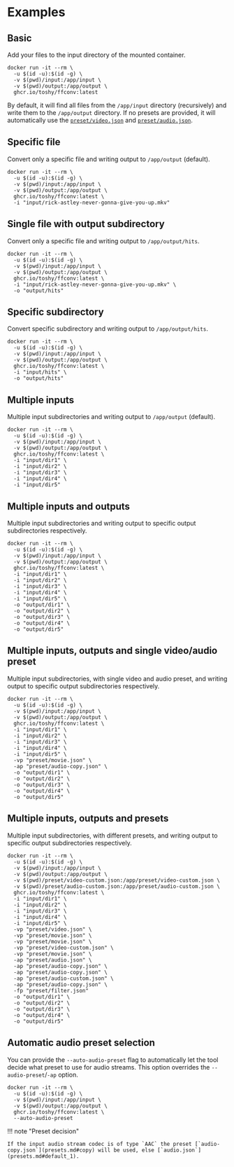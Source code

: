 # Examples

## Basic

Add your files to the input directory of the mounted container.

```shell
docker run -it --rm \
  -u $(id -u):$(id -g) \
  -v $(pwd)/input:/app/input \
  -v $(pwd)/output:/app/output \
  ghcr.io/toshy/ffconv:latest
```

By default, it will find all files from the `/app/input` directory (recursively) and write them to the `/app/output` directory. If
no presets are provided, it will automatically use the [`preset/video.json`](presets.md#default) and [`preset/audio.json`](presets.md#default_1).

## Specific file

Convert only a specific file and writing output to `/app/output` (default).

```shell
docker run -it --rm \
  -u $(id -u):$(id -g) \
  -v $(pwd)/input:/app/input \
  -v $(pwd)/output:/app/output \
  ghcr.io/toshy/ffconv:latest \
  -i "input/rick-astley-never-gonna-give-you-up.mkv"
```

## Single file with output subdirectory

Convert only a specific file and writing output to `/app/output/hits`.

```shell
docker run -it --rm \
  -u $(id -u):$(id -g) \
  -v $(pwd)/input:/app/input \
  -v $(pwd)/output:/app/output \
  ghcr.io/toshy/ffconv:latest \
  -i "input/rick-astley-never-gonna-give-you-up.mkv" \
  -o "output/hits"
```

## Specific subdirectory

Convert specific subdirectory and writing output to `/app/output/hits`.

```shell
docker run -it --rm \
  -u $(id -u):$(id -g) \
  -v $(pwd)/input:/app/input \
  -v $(pwd)/output:/app/output \
  ghcr.io/toshy/ffconv:latest \
  -i "input/hits" \
  -o "output/hits"
```

## Multiple inputs

Multiple input subdirectories and writing output to `/app/output` (default).

```shell
docker run -it --rm \
  -u $(id -u):$(id -g) \
  -v $(pwd)/input:/app/input \
  -v $(pwd)/output:/app/output \
  ghcr.io/toshy/ffconv:latest \
  -i "input/dir1" \
  -i "input/dir2" \
  -i "input/dir3" \
  -i "input/dir4" \
  -i "input/dir5"
```

## Multiple inputs and outputs

Multiple input subdirectories and writing output to specific output subdirectories respectively.

```shell
docker run -it --rm \
  -u $(id -u):$(id -g) \
  -v $(pwd)/input:/app/input \
  -v $(pwd)/output:/app/output \
  ghcr.io/toshy/ffconv:latest \
  -i "input/dir1" \
  -i "input/dir2" \
  -i "input/dir3" \
  -i "input/dir4" \
  -i "input/dir5" \
  -o "output/dir1" \
  -o "output/dir2" \
  -o "output/dir3" \
  -o "output/dir4" \
  -o "output/dir5"
```

## Multiple inputs, outputs and single video/audio preset

Multiple input subdirectories, with single video and audio preset, and writing output to specific output subdirectories respectively.

```shell
docker run -it --rm \
  -u $(id -u):$(id -g) \
  -v $(pwd)/input:/app/input \
  -v $(pwd)/output:/app/output \
  ghcr.io/toshy/ffconv:latest \
  -i "input/dir1" \
  -i "input/dir2" \
  -i "input/dir3" \
  -i "input/dir4" \
  -i "input/dir5" \
  -vp "preset/movie.json" \
  -ap "preset/audio-copy.json" \
  -o "output/dir1" \
  -o "output/dir2" \
  -o "output/dir3" \
  -o "output/dir4" \
  -o "output/dir5"
```

## Multiple inputs, outputs and presets

Multiple input subdirectories, with different presets, and writing output to specific output subdirectories respectively.

```shell
docker run -it --rm \
  -u $(id -u):$(id -g) \
  -v $(pwd)/input:/app/input \
  -v $(pwd)/output:/app/output \
  -v $(pwd)/preset/video-custom.json:/app/preset/video-custom.json \
  -v $(pwd)/preset/audio-custom.json:/app/preset/audio-custom.json \
  ghcr.io/toshy/ffconv:latest \
  -i "input/dir1" \
  -i "input/dir2" \
  -i "input/dir3" \
  -i "input/dir4" \
  -i "input/dir5" \
  -vp "preset/video.json" \
  -vp "preset/movie.json" \
  -vp "preset/movie.json" \
  -vp "preset/video-custom.json" \
  -vp "preset/movie.json" \
  -ap "preset/audio.json" \
  -ap "preset/audio-copy.json" \
  -ap "preset/audio-copy.json" \
  -ap "preset/audio-custom.json" \
  -ap "preset/audio-copy.json" \
  -fp "preset/filter.json"
  -o "output/dir1" \
  -o "output/dir2" \
  -o "output/dir3" \
  -o "output/dir4" \
  -o "output/dir5"
```

## Automatic audio preset selection

You can provide the `--auto-audio-preset` flag to automatically let the tool decide what preset to use for audio streams.
This option overrides the `--audio-preset`/`-ap` option.

```shell
docker run -it --rm \
  -u $(id -u):$(id -g) \
  -v $(pwd)/input:/app/input \
  -v $(pwd)/output:/app/output \
  ghcr.io/toshy/ffconv:latest \
  --auto-audio-preset
```

!!! note "Preset decision"

    If the input audio stream codec is of type `AAC` the preset [`audio-copy.json`](presets.md#copy) will be used, else [`audio.json`](presets.md#default_1).